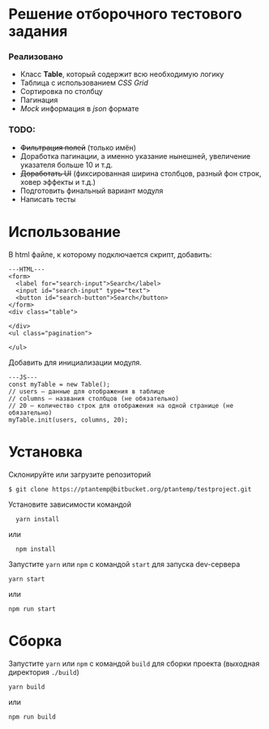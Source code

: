# Решение отборочного тестового задания

### Реализовано
- Класс **Table**, который содержит всю необходимую логику
- Таблица с использованием *CSS Grid*
- Сортировка по столбцу
- Пагинация
- *Mock* информация в *json* формате

### TODO:
- ~~Фильтрация полей~~ (только имён)
- Доработка пагинации, а именно указание нынешней, увеличение указателя больше 10 и т.д.
- ~~Доработать UI~~ (фиксированная ширина столбцов, разный фон строк, ховер эффекты и т.д.)
- Подготовить финальный вариант модуля
- Написать тесты


# Использование

В html файле, к которому подключается скрипт, добавить:
```
---HTML---
<form>
  <label for="search-input">Search</label>
  <input id="search-input" type="text">
  <button id="search-button">Search</button>
</form>
<div class="table">

</div>
<ul class="pagination">

</ul>
```

Добавить для инициализации модуля.
```
---JS---
const myTable = new Table();
// users – данные для отображения в таблице
// columns – названия столбцов (не обязательно)
// 20 – количество строк для отображения на одной странице (не обязательно)
myTable.init(users, columns, 20);
```

# Установка
  Склонируйте или загрузите репозиторий
  ```Shell
  $ git clone https://ptantemp@bitbucket.org/ptantemp/testproject.git
  ```
  Установите зависимости командой
  ```shell
    yarn install
  ```
  или
  ```shell
    npm install
  ```
  
  Запустите `yarn` или `npm` с командой `start` для запуска dev-сервера
  ```Shell
  yarn start
  ```
  или
  ```Shell
  npm run start
  ```
# Сборка
  Запустите `yarn` или `npm` с командой `build` для сборки проекта (выходная директория `./build`)
```Shell
yarn build
```
  или
```Shell
npm run build
```